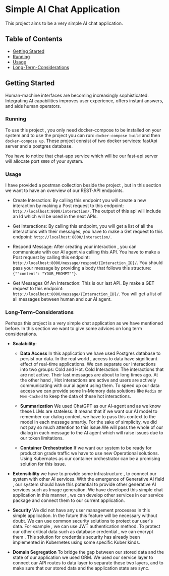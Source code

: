 # Simple AI Chat Application

This project aims to be a very simple AI chat application.

## Table of Contents

- [Getting Started](#getting-started)
- [Running](#running)
- [Usage](#usage)
- [Long-Term-Considerations](#Long-Term-Considerations)

## Getting Started

Human-machine interfaces are becoming increasingly sophisticated. Integrating AI capabilities improves user experience, offers instant answers, and aids human operators.

### Running

To use this project , you only need docker-compose to be installed on your system and to use the project you can run:
```docker-compose build``` and then ```docker-compose up```. These project consist of two docker services: fastApi server and a postgres database.

You have to notice that chat-app service which will be our fast-api server will allocate port ```8000``` of your system.  

### Usage
I have provided a postman collection beside the project , but in this section we want to have an overview of our REST-API endpoints.

- Create Interaction: By calling this endpoint you will create a new interaction by making a Post request to this endpoint: ```http://localhost:8000/interaction/```.
The output of this api will include an Id which will be used in the next APIs.
     

- Get Interactions: By calling this endpoint, you will get a list of all the interactions with their messages, you have to make a Get request to this endpoint: ```http://localhost:8000/interaction/```.


- Respond Message: After creating your interaction , you can communicate with our AI agent via calling this API. You have to make a Post request by calling this endpoint: ```http://localhost:8000/message/respond/{Interaction_ID}/```.
You should pass your message by providing a body that follows this structure: ```{""content": "YOUR_PROMPT""}```.
 

- Get Messages Of An Interaction: This is our last API. By make a GET request to this endpoint: ```http://localhost:8000/message/{Interaction_ID}/```.
You will get a list of all messages between human and our AI agent.

### Long-Term-Considerations
Perhaps this project is a very simple chat application as we have mentioned before. In this section we want to give some advices on long term considerations.

- **Scalability**:
    -  **Data Access**  In this application we have used Postgres database to persist our data. In the real world , access to data have significant effect of real-time applications.
We can separate our interactions into two groups: Cold and Hot. Cold Interaction: The interactions that are not active. Their last messages are about to long times ago.
At the other hand , Hot interactions are active and users are actively communicating with our ai agent using them.
To speed up our data access we can provide some In-Memory data solutions like ```Redis``` or ```Mem-Cached``` to keep the data of these hot interactions.
       
    - **Summarization** We used ChatGPT as our AI-agent and as we know these LLMs are stateless. It means that if we want our AI model to remember our dialog context. we have to pass this context to the model in each message smartly.
    For the sake of simplicity, we did not pay so much attention to this issue.We will pass the whole of our dialog in each message to the AI agent which will raise issues due to our token limitations. 
    
    - **Container Orchestration** If we want our system to be ready for production grade traffic we have to use new Operational solutions. Using Kubernates as our container orchestrator can be a promising solution for this issue.
      


- **Extensibility** we have to provide some infrastructure , to connect our system with other AI services. With the emergence of Generative AI field , our system
  should have this potential to provide other generative AI services such as Image generation. We have developed this simple chat application in this manner , we can develop other services in our service package and connect them to our current application.
  

- **Security** We did not have any user management processes in this simple application. In the future this feature will be necessary without doubt. We can use common security solutions to protect our user's data. For example , we can use JWT authentication method.
To protect our other critical data such as database credential , we can encrypt them . This solution for credentials security has already been implemented in Kubernetes using some specific Kuber kinds.
 

- **Domain Segregation** To bridge the gap between our stored data and the state of our application we used ORM. We used our service layer to connect our API routes to data layer to separate these two layers, and to make sure that our stored data and the application state are sync. 
 
